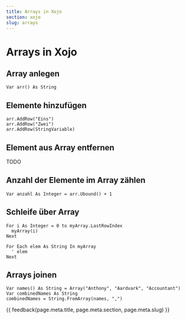 ```yaml
---
title: Arrays in Xojo
section: xojo
slug: arrays
---
```


# Arrays in Xojo


## Array anlegen

```vbnet
Var arr() As String
```


## Elemente hinzufügen

```vbnet
arr.AddRow("Eins")
arr.AddRow("Zwei")
arr.AddRow(StringVariable)
```

## Element aus Array entfernen

TODO


## Anzahl der Elemente im Array zählen

```vbnet
Var anzahl As Integer = arr.Ubound() + 1
```


## Schleife über Array

```vbnet
For i As Integer = 0 to myArray.LastRowIndex
  myArray(i)
Next
```

```vbnet
For Each elem As String In myArray
  ' elem
Next
```


## Arrays joinen

```vbnet
Var names() As String = Array("Anthony", "Aardvark", "Accountant")
Var combinedNames As String
combinedNames = String.FromArray(names, ",")
```


{{ feedback(page.meta.title, page.meta.section, page.meta.slug) }}
